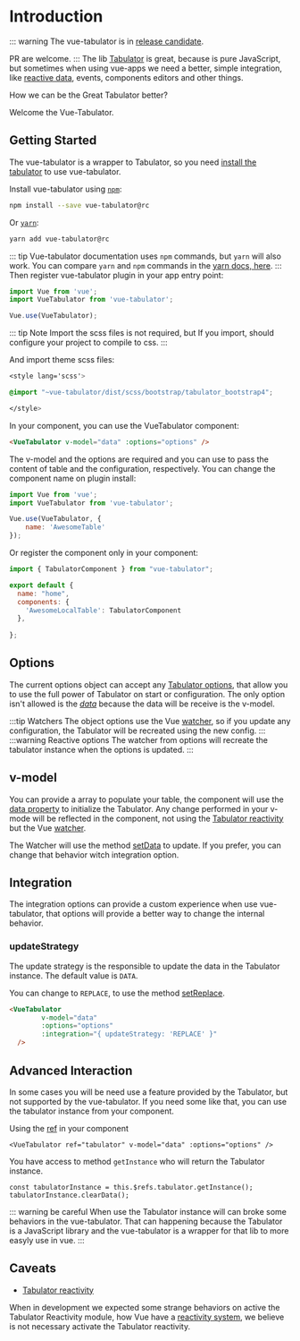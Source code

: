 # Introduction

::: warning
The vue-tabulator is in [release candidate](https://en.wikipedia.org/wiki/Software_release_life_cycle#Release_candidate).

PR are welcome.
:::
The lib [Tabulator](http://tabulator.info/) is great, because is pure JavaScript, but sometimes when using vue-apps we need a better, simple integration, like [reactive data](http://tabulator.info/docs/4.2/release#reactive-data), events, components editors and other things.

How we can be the Great Tabulator better?

Welcome the Vue-Tabulator.

## Getting Started

The vue-tabulator is a wrapper to Tabulator, so you need [install the tabulator](http://tabulator.info/docs/4.2/install#sources-npm) to use vue-tabulator.

Install vue-tabulator using [`npm`](https://www.npmjs.com/package/vue-tabulator):

```bash
npm install --save vue-tabulator@rc
```

Or [`yarn`](https://yarnpkg.com/en/package/vue-tabulator):

```bash
yarn add vue-tabulator@rc
```

::: tip
Vue-tabulator documentation uses `npm` commands, but `yarn` will also work. You can compare `yarn` and `npm` commands in the [yarn docs, here](https://yarnpkg.com/en/docs/migrating-from-npm#toc-cli-commands-comparison).
:::
Then register vue-tabulator plugin in your app entry point:

```javascript
import Vue from 'vue';
import VueTabulator from 'vue-tabulator';

Vue.use(VueTabulator);
```

::: tip Note
Import the scss files is not required, but If you import, should configure your project to compile to css.
:::

And import theme scss files:

```css
<style lang='scss'>

@import "~vue-tabulator/dist/scss/bootstrap/tabulator_bootstrap4";

</style>
```

In your component, you can use the VueTabulator component:

```html
<VueTabulator v-model="data" :options="options" />
```

The v-model and the options are required and you can use to pass the content of table and the configuration, respectively.
You can change the component name on plugin install:

```javascript
import Vue from 'vue';
import VueTabulator from 'vue-tabulator';

Vue.use(VueTabulator, {
    name: 'AwesomeTable'
});
```
Or register the component only in your component: 


```javascript
import { TabulatorComponent } from "vue-tabulator";

export default {
  name: "home",
  components: {
    'AwesomeLocalTable': TabulatorComponent
  },
  
};
```

## Options

The current options object can accept any [Tabulator options](http://tabulator.info/docs/4.2/options), that allow you to use the full power of Tabulator on start or configuration.
The only option isn't allowed is the [_data_](http://tabulator.info/docs/4.2/data#array-initial) because the data will be receive is the v-model.

:::tip Watchers
The object options use the Vue [watcher](https://vuejs.org/v2/guide/computed.html#Watchers), so if you update any configuration, the Tabulator will be recreated using the new config.
:::
:::warning Reactive options
The watcher from options will recreate the tabulator instance when the options is updated.
:::

## v-model

You can provide a array to populate your table, the component will use the [data property](http://tabulator.info/docs/4.2/data#array-initial) to initialize the Tabulator. Any change performed in your v-mode will be reflected in the component, not using the [Tabulator reactivity](http://tabulator.info/docs/4.2/reactivity) but the Vue [watcher](https://vuejs.org/v2/guide/computed.html#Watchers).

The Watcher will use the method [setData](http://tabulator.info/docs/4.2/data#array) to update. If you prefer, you can change that behavior witch integration option.

## Integration
The integration options can provide a custom experience when use vue-tabulator, 
that options will provide a better way to change the internal behavior.

### updateStrategy

The update strategy is the responsible to update the data in the Tabulator instance. The default value is `DATA`.

You can change to `REPLACE`, to use the method [setReplace](http://tabulator.info/docs/4.2/update#alter-replace).

```html
<VueTabulator 
        v-model="data" 
        :options="options" 
        :integration="{ updateStrategy: 'REPLACE' }" 
  />
```

## Advanced Interaction

In some cases you will be need use a feature provided by the Tabulator, but not supported by the vue-tabulator. If you need some like that, you can use the tabulator instance from your component.

Using the [ref](https://vuejs.org/v2/api/#ref) in your component

```html{2}
<VueTabulator ref="tabulator" v-model="data" :options="options" />
```

You have access to method `getInstance` who will return the Tabulator instance.

```javascript{1}
const tabulatorInstance = this.$refs.tabulator.getInstance();
tabulatorInstance.clearData();
```

::: warning be careful
When use the Tabulator instance will can broke some behaviors in the vue-tabulator. That can happening because the Tabulator is a JavaScript library and the vue-tabulator is a wrapper for that lib to more easyly use in vue.
:::
## Caveats
- [Tabulator reactivity](http://tabulator.info/docs/4.2/reactivity)

When in development we expected some strange behaviors on active the Tabulator Reactivity module, how Vue have a [reactivity system](https://it.vuejs.org/v2/guide/reactivity.html), we believe is not necessary activate the Tabulator reactivity.
